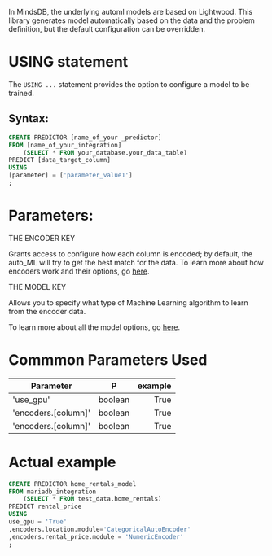 
In MindsDB, the underlying automl models are based on Lightwood. This library generates model automatically based on the data and the problem definition, but the default configuration can be overridden.

# USING statement

The `USING ...` statement provides the option to configure a model to be trained.

## Syntax:

```sql
CREATE PREDICTOR [name_of_your _predictor]
FROM [name_of_your_integration]
    (SELECT * FROM your_database.your_data_table)
PREDICT [data_target_column]
USING 
[parameter] = ['parameter_value1']
;
```

# Parameters:

 THE ENCODER KEY 

Grants access to configure how each column is encoded; by default, the auto_ML will try to get the best match for the data. 
To learn more about how encoders work and their options, go [here](https://lightwood.io/encoder.html).

 THE MODEL KEY 

Allows you to specify what type of Machine Learning algorithm to learn from the encoder data. 

To learn more about all the model options, go [here](https://lightwood.io/mixer.html).
# Commmon Parameters Used

| Parameter   |      P       |  example  |
|----------|:-------------:|------:|
| 'use_gpu' |  boolean  | True |
| 'encoders.[column]' |  boolean  | True |
| 'encoders.[column]' |  boolean  | True |


# Actual example 

```sql
CREATE PREDICTOR home_rentals_model
FROM mariadb_integration
    (SELECT * FROM test_data.home_rentals)
PREDICT rental_price 
USING 
use_gpu = 'True'
,encoders.location.module='CategoricalAutoEncoder'
,encoders.rental_price.module = 'NumericEncoder'
;
```